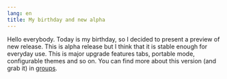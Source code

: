 ```yaml
---
lang: en
title: My birthday and new alpha
---
```

Hello everybody. Today is my birthday, so I decided to present a preview of new release. This is alpha release but I think that it is stable enough for everyday use. This is major upgrade features tabs, portable mode, configurable themes and so on. You can find more about this version (and grab it) in [groups](https://groups.google.com/group/nomad-net/browse_thread/thread/e4e2480eb1efee04).
